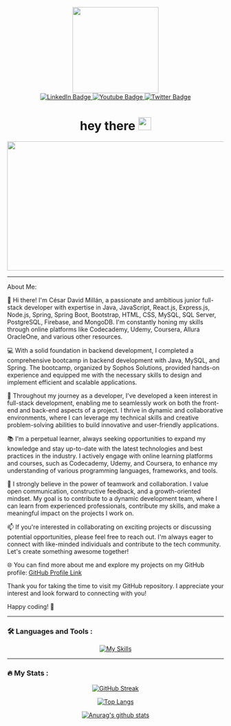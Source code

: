<div id="header" align="center">
  <img src="https://media.giphy.com/media/i1JHRZSXO9LZZDHqii/giphy.gif" width="200"/>
  <div id="badges">
  <a href="https://www.linkedin.com/in/cesardavidmillan" target="_blank">
    <img src="https://img.shields.io/badge/LinkedIn-blue?style=for-the-badge&logo=linkedin&logoColor=white" alt="LinkedIn Badge"/>
  </a>
  <a href="your-youtube-URL">
    <img src="https://img.shields.io/badge/YouTube-red?style=for-the-badge&logo=youtube&logoColor=white" alt="Youtube Badge"/>
  </a>
  <a href="https://twitter.com/david_millan05" target="_blank">
    <img src="https://img.shields.io/badge/Twitter-blue?style=for-the-badge&logo=twitter&logoColor=white" alt="Twitter Badge"/>
  </a>
</div>
  <img src="https://komarev.com/ghpvc/?username=davidmillan5&style=flat-square&color=blue" alt=""/>
  
  <h1>
  hey there
  <img src="https://media.giphy.com/media/hvRJCLFzcasrR4ia7z/giphy.gif" width="30px"/>
</h1>
  
</div>

<div align="center">
  <img src="https://media.giphy.com/media/dWesBcTLavkZuG35MI/giphy.gif" width="600" height="300"/>
</div>

---

About Me:

👋 Hi there! I'm César David Millán, a passionate and ambitious junior full-stack developer with expertise in Java, JavaScript, React.js, Express.js, Node.js, Spring, Spring Boot, Bootstrap, HTML, CSS, MySQL, SQL Server, PostgreSQL, Firebase, and MongoDB. I'm constantly honing my skills through online platforms like Codecademy, Udemy, Coursera, Allura OracleOne, and various other resources.

💻 With a solid foundation in backend development, I completed a comprehensive bootcamp in backend development with Java, MySQL, and Spring. The bootcamp, organized by Sophos Solutions, provided hands-on experience and equipped me with the necessary skills to design and implement efficient and scalable applications.

🌟 Throughout my journey as a developer, I've developed a keen interest in full-stack development, enabling me to seamlessly work on both the front-end and back-end aspects of a project. I thrive in dynamic and collaborative environments, where I can leverage my technical skills and creative problem-solving abilities to build innovative and user-friendly applications.

📚 I'm a perpetual learner, always seeking opportunities to expand my knowledge and stay up-to-date with the latest technologies and best practices in the industry. I actively engage with online learning platforms and courses, such as Codecademy, Udemy, and Coursera, to enhance my understanding of various programming languages, frameworks, and tools.

🚀 I strongly believe in the power of teamwork and collaboration. I value open communication, constructive feedback, and a growth-oriented mindset. My goal is to contribute to a dynamic development team, where I can learn from experienced professionals, contribute my skills, and make a meaningful impact on the projects I work on.

📫 If you're interested in collaborating on exciting projects or discussing potential opportunities, please feel free to reach out. I'm always eager to connect with like-minded individuals and contribute to the tech community. Let's create something awesome together!

🌐 You can find more about me and explore my projects on my GitHub profile: [GitHub Profile Link](https://github.com/davidmillan5)

Thank you for taking the time to visit my GitHub repository. I appreciate your interest and look forward to connecting with you!

Happy coding! 🚀


---

### :hammer_and_wrench: Languages and Tools :

<div align="center">

[![My Skills](https://skillicons.dev/icons?i=html,css,bootstrap,js,react,java,nodejs,mongodb,androidstudio,firebase,spring,py,mysql,sqlite,postgres,sequelize,github,git)](https://skillicons.dev)

</div>

---

### :fire: My Stats :

<div align="center">
  
[![GitHub Streak](https://streak-stats.demolab.com/?user=davidmillan5)](https://git.io/streak-stats)

[![Top Langs](https://github-readme-stats.vercel.app/api/top-langs/?username=davidmillan5&layout=compact&theme=dracula)](https://github.com/anuraghazra/github-readme-stats)

[![Anurag's github stats](https://github-readme-stats.vercel.app/api?username=davidmillan5&theme=dracula&show_icons=true)](https://github.com/anuraghazra/github-readme-stats)

</div>


